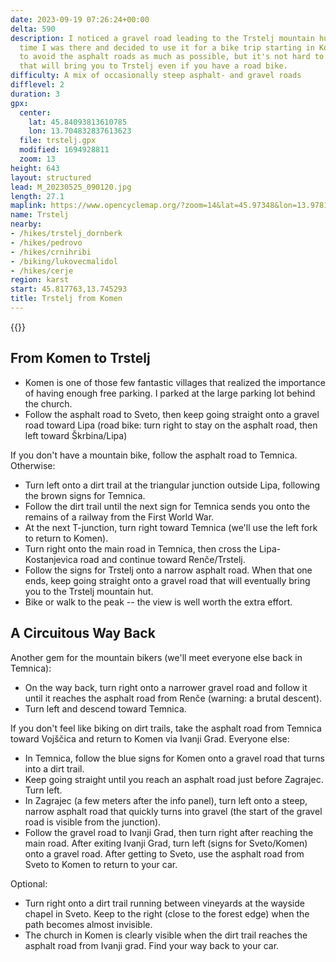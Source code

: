 ```yaml
---
date: 2023-09-19 07:26:24+00:00
delta: 590
description: I noticed a gravel road leading to the Trstelj mountain hut the last
  time I was there and decided to use it for a bike trip starting in Komen. I tried
  to avoid the asphalt roads as much as possible, but it's not hard to find a route
  that will bring you to Trstelj even if you have a road bike.
difficulty: A mix of occasionally steep asphalt- and gravel roads
difflevel: 2
duration: 3
gpx:
  center:
    lat: 45.84093813610785
    lon: 13.704832837613623
  file: trstelj.gpx
  modified: 1694928811
  zoom: 13
height: 643
layout: structured
lead: M_20230525_090120.jpg
length: 27.1
maplink: https://www.opencyclemap.org/?zoom=14&lat=45.97348&lon=13.97817&layers=B0000
name: Trstelj
nearby:
- /hikes/trstelj_dornberk
- /hikes/pedrovo
- /hikes/crnihribi
- /biking/lukovecmalidol
- /hikes/cerje
region: karst
start: 45.817763,13.745293
title: Trstelj from Komen
---
```


{{<hike-details description="yes">}}

## From Komen to Trstelj

-   Komen is one of those few fantastic villages that realized the importance of having enough free parking. I parked at the large parking lot behind the church.
-   Follow the asphalt road to Sveto, then keep going straight onto a gravel road toward Lipa (road bike: turn right to stay on the asphalt road, then left toward Škrbina/Lipa)

If you don't have a mountain bike, follow the asphalt road to Temnica. Otherwise:

-   Turn left onto a dirt trail at the triangular junction outside Lipa, following the brown signs for Temnica.
-   Follow the dirt trail until the next sign for Temnica sends you onto the remains of a railway from the First World War. 
-   At the next T-junction, turn right toward Temnica (we'll use the left fork to return to Komen).
-   Turn right onto the main road in Temnica, then cross the Lipa-Kostanjevica road and continue toward Renče/Trstelj.
-   Follow the signs for Trstelj onto a narrow asphalt road. When that one ends, keep going straight onto a gravel road that will eventually bring you to the Trstelj mountain hut.
-   Bike or walk to the peak -- the view is well worth the extra effort.

## A Circuitous Way Back

Another gem for the mountain bikers (we'll meet everyone else back in Temnica):

-   On the way back, turn right onto a narrower gravel road and follow it until it reaches the asphalt road from Renče (warning: a brutal descent).
-   Turn left and descend toward Temnica.

If you don't feel like biking on dirt trails, take the asphalt road from Temnica toward Vojščica and return to Komen via Ivanji Grad. Everyone else:

-   In Temnica, follow the blue signs for Komen onto a gravel road that turns into a dirt trail.
-   Keep going straight until you reach an asphalt road just before Zagrajec. Turn left.
-   In Zagrajec (a few meters after the info panel), turn left onto a steep, narrow asphalt road that quickly turns into gravel (the start of the gravel road is visible from the junction).
-   Follow the gravel road to Ivanji Grad, then turn right after reaching the main road. After exiting Ivanji Grad, turn left (signs for Sveto/Komen) onto a gravel road. After getting to Sveto, use the asphalt road from Sveto to Komen to return to your car.

Optional: 

-   Turn right onto a dirt trail running between vineyards at the wayside chapel in Sveto. Keep to the right (close to the forest edge) when the path becomes almost invisible.
-   The church in Komen is clearly visible when the dirt trail reaches the asphalt road from Ivanji grad. Find your way back to your car.
